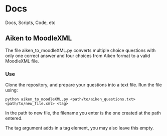 # Docs
Docs, Scripts, Code, etc

## Aiken to MoodleXML

The file aiken_to_moodleXML.py converts multiple choice questions with only one correct answer and four choices from Aiken format to a valid MoodleXML file.

### Use

Clone the repository, and prepare your questions into a text file. Run the file using: 

```
python aiken_to_moodleXML.py <path/to/aiken_questions.txt> <path/to/new_file.xml> <tag>
```

In the path to new file, the filename you enter is the one created at the path entered.

The tag argument adds in a tag element, you may also leave this empty.

